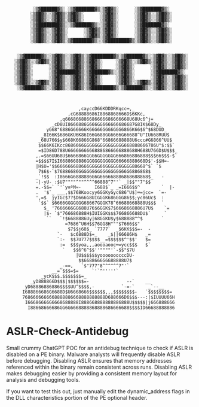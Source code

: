               ░▒▓██████▓▒░ ░▒▓███████▓▒░▒▓█▓▒░      ░▒▓███████▓▒░        
             ░▒▓█▓▒░░▒▓█▓▒░▒▓█▓▒░      ░▒▓█▓▒░      ░▒▓█▓▒░░▒▓█▓▒░       
             ░▒▓█▓▒░░▒▓█▓▒░▒▓█▓▒░      ░▒▓█▓▒░      ░▒▓█▓▒░░▒▓█▓▒░       
             ░▒▓████████▓▒░░▒▓██████▓▒░░▒▓█▓▒░      ░▒▓███████▓▒░        
             ░▒▓█▓▒░░▒▓█▓▒░      ░▒▓█▓▒░▒▓█▓▒░      ░▒▓█▓▒░░▒▓█▓▒░       
             ░▒▓█▓▒░░▒▓█▓▒░      ░▒▓█▓▒░▒▓█▓▒░      ░▒▓█▓▒░░▒▓█▓▒░       
             ░▒▓█▓▒░░▒▓█▓▒░▒▓███████▓▒░░▒▓████████▓▒░▒▓█▓▒░░▒▓█▓▒░       
                                                                         
                                                                         
        ░▒▓██████▓▒░░▒▓█▓▒░░▒▓█▓▒░▒▓████████▓▒░▒▓██████▓▒░░▒▓█▓▒░░▒▓█▓▒░ 
       ░▒▓█▓▒░░▒▓█▓▒░▒▓█▓▒░░▒▓█▓▒░▒▓█▓▒░     ░▒▓█▓▒░░▒▓█▓▒░▒▓█▓▒░░▒▓█▓▒░ 
       ░▒▓█▓▒░      ░▒▓█▓▒░░▒▓█▓▒░▒▓█▓▒░     ░▒▓█▓▒░      ░▒▓█▓▒░░▒▓█▓▒░ 
       ░▒▓█▓▒░      ░▒▓████████▓▒░▒▓██████▓▒░░▒▓█▓▒░      ░▒▓███████▓▒░  
       ░▒▓█▓▒░      ░▒▓█▓▒░░▒▓█▓▒░▒▓█▓▒░     ░▒▓█▓▒░      ░▒▓█▓▒░░▒▓█▓▒░ 
       ░▒▓█▓▒░░▒▓█▓▒░▒▓█▓▒░░▒▓█▓▒░▒▓█▓▒░     ░▒▓█▓▒░░▒▓█▓▒░▒▓█▓▒░░▒▓█▓▒░ 
        ░▒▓██████▓▒░░▒▓█▓▒░░▒▓█▓▒░▒▓████████▓▒░▒▓██████▓▒░░▒▓█▓▒░░▒▓█▓▒░ 
                                                                         
                                                                          

                               ,cayccD66KDDDRKqcc═,_
                           ,cG68888686I8868868666D$6KKc,
                        ,q666866886686666686666668U68Uc6^j=
                     _cD8UI8666886G666GG666666686687G8IK$68Dy_
                   yG68"6886G66666K66G66GGG6GGG6866K66$6^$68DUD_
                 _8I66K$686GKU6K86I66G688GG6666G66688^U"IU668RUU$
                _68U766$y$668K66866G868"66866688888U6ccc#G6866^UU$
                $$66K6IKcc8686666GGGGGGGGGGGGGGG668888666786U"$:$$`
                =$ID86D788U66666666668886866666888688H688U766D$U$$$_
               ,.=$66UU68U$6666866GGG6GGGGGGG666866886888$$$66$$$-$`
               =$$$$7I$I6688668886GGGGGGGGGGG66666888668D$'-$$H=-
               |H$U='$$666666688666GGGG66GGGGG6GGGG88668^$` `$
                7$6$-`$76886686GGGGGGGGGGGGGGGG66G6886868$
               _`!$$  :I8666G6888886G6G666668886868688868$_   -
               -|-yU- :$U7""""^""^^^^66888^7"'` _|$$""7"$$
               =.-$$=` `'`y≡ªM≈-     I688$`_ _=I666$$^        `  |-
               .  '$`_ ___,$$768Koocyy6GGKyGyc686^U$]═=jcc=  `=-
               ',=$  jyIGc$7?$D666G8UIGGGK686GGG86$$;yc86Uc$  :
                `$$` $6666GGGGGGG68667GGGK78^66688668888U$$$  `
                  $_ '7666666GG688U76$6GGK$7$6668668886U7U$    `=
                  |$- `$"766686888H$IUIGGK$$$766866688DU$`     `
                   ``   `!$6688886Uy|68GGKU$y$688888^^$       `
                          =7686^U6H$$76GG8H"""$7666$$"
                           $7$$j68$_ `7777`  _$6KK$$$=-  -
                       `-   $c6888D$=_    _$||66686H$   _=
                       `:-  $$7U777$$$$__=$$$$$$^'$$'   $=
                        :=  $$$yoa,,,aoooaooc═=ycc$$$   $`
                         `   $$6^6^$$''""""'`-$$"$7U
                              |U$$$$$$yooooooocccDU-
                               $$6688666G6G88888U7$
                        _-==,   `$"777"8^^^^^^7"'`
                     __=`$$$=$=     `'`^'''''`
                 _ycK$$$.$$$$$$$=_
             _yD888866D$$$|$$$$$$=-              --`    __
           yD68886886886$$$$UU^$$$$,-          `-=-`     _`--__
          I688866686G6688D$U6668666$$$$$$,,,$$$$$$$$-   `$$$$$$$$=
          7686666666668888886668888888888D688666D6$$$---:|$IUUUU66H
           I66686666G6668688888I888668888888886888U$$$$$|j666888666
            I88668666686GG6G6668888868888686666688$$$$ID66688888886


# ASLR-Check-Antidebug

Small crummy ChatGPT POC for an antidebug technique to check if ASLR is disabled on a PE binary. Malware analysts will frequently disable ASLR before debugging. Disabling ASLR ensures that memory addresses referenced within the binary remain consistent across runs. Disabling ASLR makes debugging easier by providing a consistent memory layout for analysis and debugging tools.

If you want to test this out, just manually edit the dynamic_address flags in the DLL characteristics portion of the PE optional header. 

